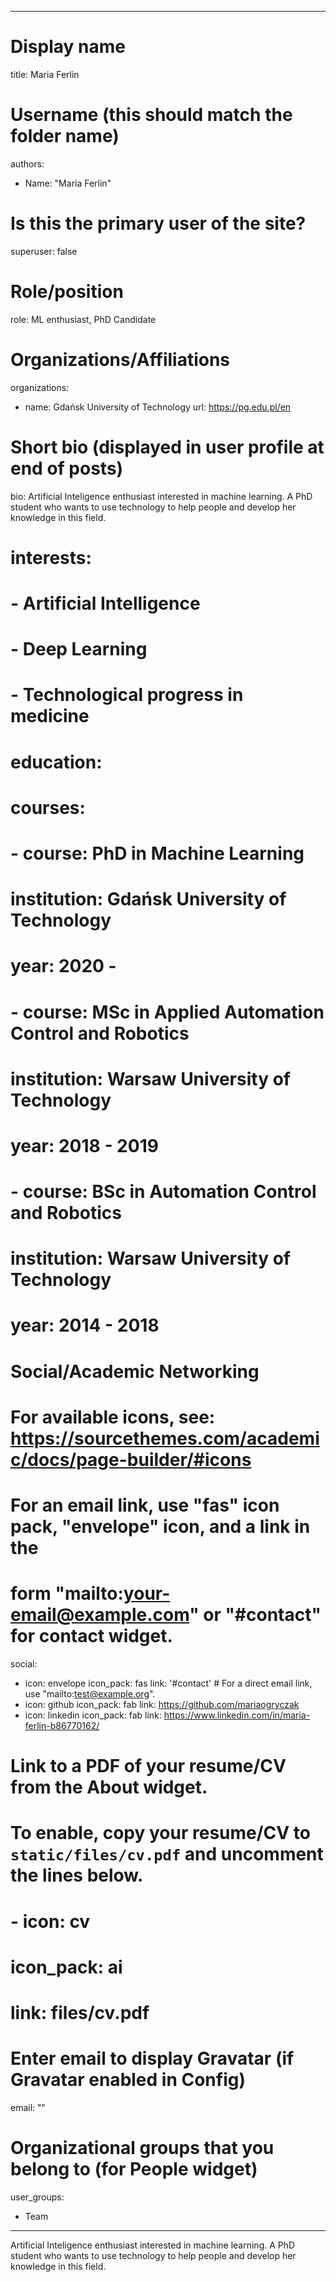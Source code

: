 ---
# Display name
title: Maria Ferlin

# Username (this should match the folder name)
authors:
- Name: "Maria Ferlin"

# Is this the primary user of the site?
superuser: false

# Role/position
role: ML enthusiast, PhD Candidate

# Organizations/Affiliations
organizations:
- name: Gdańsk University of Technology
  url: https://pg.edu.pl/en

# Short bio (displayed in user profile at end of posts)
bio: Artificial Inteligence enthusiast interested in machine learning. A PhD student who wants to use technology to help people and develop her knowledge in this field.

# interests:
# - Artificial Intelligence
# - Deep Learning
# - Technological progress in medicine

# education:
#  courses:
# - course: PhD in Machine Learning
#   institution: Gdańsk University of Technology
#   year: 2020 - 
# - course: MSc in Applied Automation Control and Robotics
#   institution: Warsaw University of Technology
#   year: 2018 - 2019
# - course: BSc in Automation Control and Robotics
#   institution: Warsaw University of Technology
#   year: 2014 - 2018

# Social/Academic Networking
# For available icons, see: https://sourcethemes.com/academic/docs/page-builder/#icons
#   For an email link, use "fas" icon pack, "envelope" icon, and a link in the
#   form "mailto:your-email@example.com" or "#contact" for contact widget.
social:
- icon: envelope
  icon_pack: fas
  link: '#contact'  # For a direct email link, use "mailto:test@example.org".
- icon: github
  icon_pack: fab
  link: https://github.com/mariaogryczak
- icon: linkedin
  icon_pack: fab
  link: https://www.linkedin.com/in/maria-ferlin-b86770162/
# Link to a PDF of your resume/CV from the About widget.
# To enable, copy your resume/CV to `static/files/cv.pdf` and uncomment the lines below.
# - icon: cv
#   icon_pack: ai
#   link: files/cv.pdf

# Enter email to display Gravatar (if Gravatar enabled in Config)
email: ""

# Organizational groups that you belong to (for People widget)
user_groups:
 - Team
 
 ---

Artificial Inteligence enthusiast interested in machine learning. A PhD student who wants to use technology to help people and develop her knowledge in this field.
